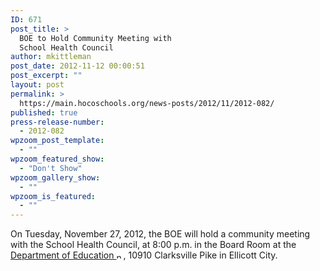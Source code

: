 ```yaml
---
ID: 671
post_title: >
  BOE to Hold Community Meeting with
  School Health Council
author: mkittleman
post_date: 2012-11-12 00:00:51
post_excerpt: ""
layout: post
permalink: >
  https://main.hocoschools.org/news-posts/2012/11/2012-082/
published: true
press-release-number:
  - 2012-082
wpzoom_post_template:
  - ""
wpzoom_featured_show:
  - "Don't Show"
wpzoom_gallery_show:
  - ""
wpzoom_is_featured:
  - ""
---
```

On Tuesday, November 27, 2012, the BOE will hold a community meeting with the School Health Council, at 8:00 p.m. in the Board Room at the <a href="http://maps.google.com/maps?hl=en&amp;q=10910+Clarksville+Pike,+Ellicott+City,+MD+21042&amp;btnG=Search" target="_blank">Department of Education <img alt="new webpage icon" src="http://www.hcpss.org/images/new_webpage.gif" width="11" height="10" align="bottom" border="0" /></a>, 10910 Clarksville Pike in Ellicott City.